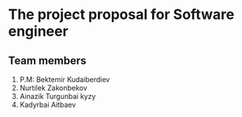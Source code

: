 # The project proposal for Software engineer
 ## Team members ##
 1. P.M: Bektemir Kudaiberdiev
 2. Nurtilek Zakonbekov
 3. Ainazik Turgunbai kyzy
 4. Kadyrbai Aitbaev
 
